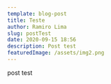 ```yaml
---
template: blog-post
title: Teste
author: Ramiro Lima
slug: postTest
date: 2020-09-15 18:56
description: Post test
featuredImage: /assets/img2.png
---
```

post test